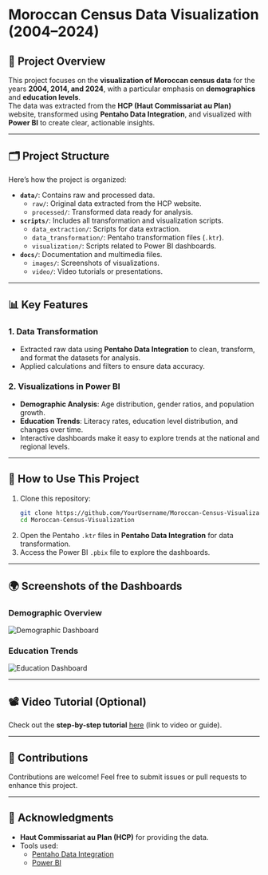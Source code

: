 # Moroccan Census Data Visualization (2004–2024)

## 🌟 **Project Overview**  
This project focuses on the **visualization of Moroccan census data** for the years **2004, 2014, and 2024**, with a particular emphasis on **demographics** and **education levels**.  
The data was extracted from the **HCP (Haut Commissariat au Plan)** website, transformed using **Pentaho Data Integration**, and visualized with **Power BI** to create clear, actionable insights.

---

## 🗂️ **Project Structure**
Here’s how the project is organized:  

- **`data/`**: Contains raw and processed data.  
  - `raw/`: Original data extracted from the HCP website.  
  - `processed/`: Transformed data ready for analysis.  
- **`scripts/`**: Includes all transformation and visualization scripts.  
  - `data_extraction/`: Scripts for data extraction.  
  - `data_transformation/`: Pentaho transformation files (`.ktr`).  
  - `visualization/`: Scripts related to Power BI dashboards.  
- **`docs/`**: Documentation and multimedia files.  
  - `images/`: Screenshots of visualizations.  
  - `video/`: Video tutorials or presentations.  

---

## 📊 **Key Features**  
### 1. **Data Transformation**  
- Extracted raw data using **Pentaho Data Integration** to clean, transform, and format the datasets for analysis.  
- Applied calculations and filters to ensure data accuracy.  

### 2. **Visualizations in Power BI**  
- **Demographic Analysis**: Age distribution, gender ratios, and population growth.  
- **Education Trends**: Literacy rates, education level distribution, and changes over time.  
- Interactive dashboards make it easy to explore trends at the national and regional levels.

---

## 🔧 **How to Use This Project**  
1. Clone this repository:  
   ```bash
   git clone https://github.com/YourUsername/Moroccan-Census-Visualization.git
   cd Moroccan-Census-Visualization
2. Open the Pentaho `.ktr` files in **Pentaho Data Integration** for data transformation.  
3. Access the Power BI `.pbix` file to explore the dashboards.  

---

## 🌍 **Screenshots of the Dashboards**  

### Demographic Overview  
![Demographic Dashboard](docs/images/demographic_dashboard.png)  

### Education Trends  
![Education Dashboard](docs/images/education_dashboard.png)  

---

## 📽️ **Video Tutorial** (Optional)  
Check out the **step-by-step tutorial** [here](#) (link to video or guide).  

---

## 🤝 **Contributions**  
Contributions are welcome! Feel free to submit issues or pull requests to enhance this project.  

---

## 📜 **Acknowledgments**  
- **Haut Commissariat au Plan (HCP)** for providing the data.  
- Tools used:  
  - [Pentaho Data Integration](https://www.hitachivantara.com/en-us/products/data-management-analytics/pentaho-platform.html)  
  - [Power BI](https://powerbi.microsoft.com/)  